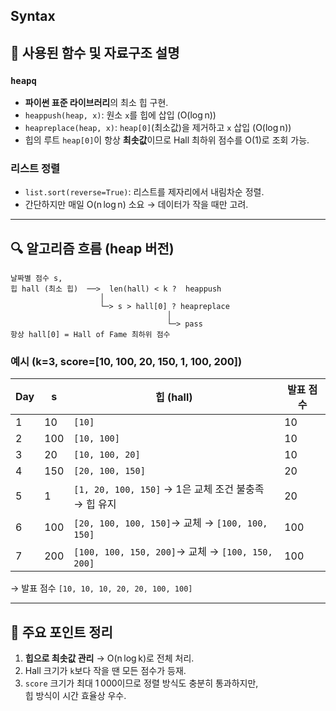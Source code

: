 ## Syntax

## 🔹 사용된 함수 및 자료구조 설명

### `heapq`
- **파이썬 표준 라이브러리**의 최소 힙 구현.
- `heappush(heap, x)`: 원소 `x`를 힙에 삽입 (O(log n))
- `heapreplace(heap, x)`: `heap[0]`(최소값)을 제거하고 `x` 삽입 (O(log n))
- 힙의 루트 `heap[0]`이 항상 **최솟값**이므로 Hall 최하위 점수를 O(1)로 조회 가능.

### 리스트 정렬
- `list.sort(reverse=True)`: 리스트를 제자리에서 내림차순 정렬.
- 간단하지만 매일 O(n log n) 소요 → 데이터가 작을 때만 고려.

---

## 🔍 알고리즘 흐름 (heap 버전)

```text
날짜별 점수 s,
힙 hall (최소 힙)  ──>  len(hall) < k ?  heappush
                    │
                    └─> s > hall[0] ? heapreplace
                                   │
                                   └─> pass
항상 hall[0] = Hall of Fame 최하위 점수
```

### 예시 (k=3, score=[10, 100, 20, 150, 1, 100, 200])

| Day | s | 힙 (hall)            | 발표 점수 |
|-----|---|----------------------|-----------|
| 1   |10 | `[10]`               | 10 |
| 2   |100| `[10, 100]`          | 10 |
| 3   |20 | `[10, 100, 20]`      | 10 |
| 4   |150| `[20, 100, 150]`     | 20 |
| 5   |1  | `[1, 20, 100, 150]` → 1은 교체 조건 불충족 → 힙 유지 | 20 |
| 6   |100| `[20, 100, 100, 150]`→ 교체 → `[100, 100, 150]` | 100 |
| 7   |200| `[100, 100, 150, 200]`→ 교체 → `[100, 150, 200]` | 100 |

→ 발표 점수 `[10, 10, 10, 20, 20, 100, 100]`

---

## 🔹 주요 포인트 정리
1. **힙으로 최솟값 관리** → O(n log k)로 전체 처리.
2. Hall 크기가 `k`보다 작을 땐 모든 점수가 등재.
3. `score` 크기가 최대 1 000이므로 정렬 방식도 충분히 통과하지만,  
   힙 방식이 시간 효율상 우수.
